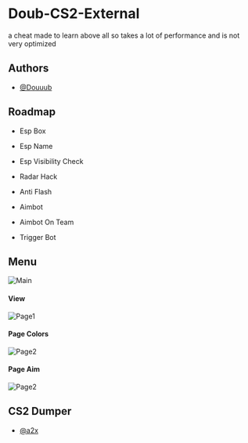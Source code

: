 
# Doub-CS2-External

a cheat made to learn above all so takes a lot of performance and is not very optimized


## Authors

- [@Douuub](https://www.github.com/Douuub)


## Roadmap

- Esp Box

- Esp Name

- Esp Visibility Check

- Radar Hack

- Anti Flash

- Aimbot

- Aimbot On Team

- Trigger Bot


## Menu

![Main](https://ibb.co/hFjgsMX)
#### View
![Page1](https://ibb.co/W6zyVwY)
#### Page Colors
![Page2](https://ibb.co/RTjcVkr)
#### Page Aim
![Page2](https://ibb.co/jrCcDkT)


## CS2 Dumper

- [@a2x](https://github.com/a2x/cs2-dumper)

